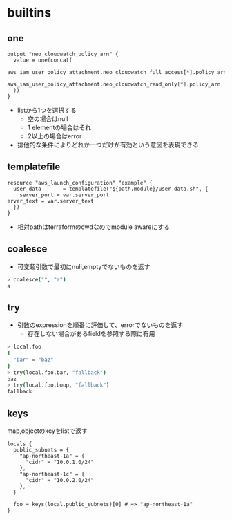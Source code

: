# builtins

## one

```hcl
output "neo_cloudwatch_policy_arn" {
  value = one(concat(
    aws_iam_user_policy_attachment.neo_cloudwatch_full_access[*].policy_arn,
    aws_iam_user_policy_attachment.neo_cloudwatch_read_only[*].policy_arn
  ))
}
```

* listから1つを選択する
  * 空の場合はnull
  * 1 elementの場合はそれ
  * 2以上の場合はerror
* 排他的な条件によりどれか一つだけが有効という意図を表現できる


## templatefile

```hcl
resource "aws_launch_configuration" "example" {
  user_data       = templatefile("${path.module}/user-data.sh", {
    server_port = var.server_port
erver_text = var.server_text
  })
}
```

* 相対pathはterraformのcwdなのでmodule awareにする


## coalesce

* 可変超引数で最初にnull,emptyでないものを返す

```sh
> coalesce("", "a")
a
```

## try

* 引数のexpressionを順番に評価して、errorでないものを返す
  * 存在しない場合があるfieldを参照する際に有用

```sh
> local.foo
{
  "bar" = "baz"
}
> try(local.foo.bar, "fallback")
baz
> try(local.foo.boop, "fallback")
fallback
```

## keys

map,objectのkeyをlistで返す

```hcl
locals {
  public_subnets = {
    "ap-northeast-1a" = {
      "cidr" = "10.0.1.0/24"
    },
    "ap-northeast-1c" = {
      "cidr" = "10.0.2.0/24"
    },
  }

  foo = keys(local.public_subnets)[0] # => "ap-northeast-1a"
}
```
